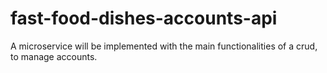 # fast-food-dishes-accounts-api
A microservice will be implemented with the main functionalities of a crud, to manage accounts.
